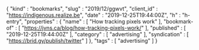 {
  "kind" : "bookmarks",
  "slug" : "2019/12/ggwvt",
  "client_id" : "https://indigenous.realize.be",
  "date" : "2019-12-25T19:44:00Z",
  "h" : "h-entry",
  "properties" : {
    "name" : [ "How tracking pixels work" ],
    "bookmark-of" : [ "https://jvns.ca/blog/how-tracking-pixels-work/" ],
    "published" : [ "2019-12-25T19:44:00Z" ],
    "category" : [ "advertising" ],
    "syndication" : [ "https://brid.gy/publish/twitter" ]
  },
  "tags" : [ "advertising" ]
}
